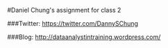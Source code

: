 #Daniel Chung's assignment for class 2

###Twitter:
	https://twitter.com/DannySChung

###Blog:
	http://dataanalystintraining.wordpress.com/

